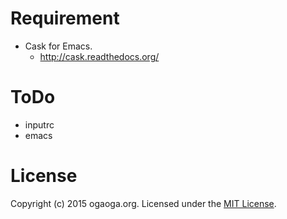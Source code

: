 
Requirement
====

* Cask for Emacs.
  * http://cask.readthedocs.org/

ToDo
====

* inputrc
* emacs

License
====

Copyright (c) 2015 ogaoga.org. Licensed under the [MIT License](LICENSE).
